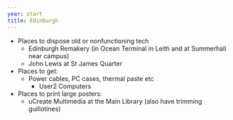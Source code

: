 ```yaml
---
year: start
title: Edinburgh
---
```


- Places to dispose old or nonfunctioning tech
  - Edinburgh Remakery (in Ocean Terminal in Leith and at Summerhall near campus)
  - John Lewis at St James Quarter
- Places to get:
  - Power cables, PC cases, thermal paste etc
    - User2 Computers
- Places to print large posters:
  - uCreate Multimedia at the Main Library (also have trimming guillotines)
